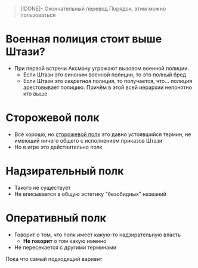 > [!DONE]- Окончательный перевод
> Порядок, этим можно пользоваться

# Военная полиция стоит выше Штази?

- При первой встречи Аксману угрожают вызовом военной полиции.
	- Если Штази это синоним военной полиции, то это полный бред 
	- Если Штази это *секретная* полиция, то получается, что... полиция арестовывает полицию. Причём в этой всей иерархии непонятно кто выше


# Сторожевой полк

- Всё хорошо, но [сторожевой полк]() это давно устоявшийся термин, не имеющий ничего общего с исполнением приказов Штази
- Но в игре это действительно полк


# Надзирательный полк

- Такого нe существует
- Не вписывается в общую эстетику "безобидных" названий

# Оперативный полк

- Говорит о том, что полк имеет какую-то надзирательную власть
	- **Не говорит** о том какую именно
- Не пересекается с другими терминами

Пока что самый подходящий вариант